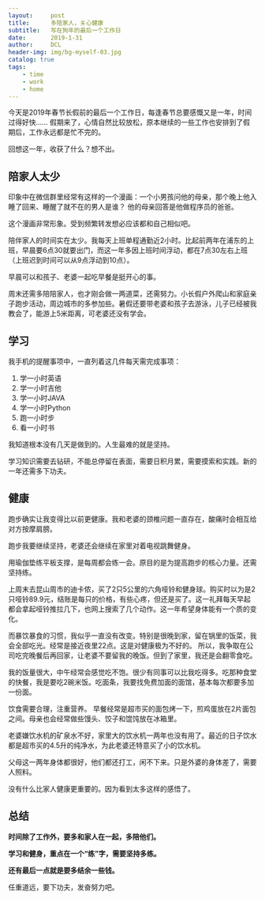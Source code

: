 ```yaml
---
layout:     post
title:      多陪家人，关心健康
subtitle:   写在狗年的最后一个工作日
date:       2019-1-31
author:     DCL
header-img: img/bg-myself-03.jpg
catalog: true
tags:
    - time
    - work
    - home
---
```


今天是2019年春节长假前的最后一个工作日，每逢春节总要感慨又是一年，时间过得好快……
假期来了，心情自然比较放松，原本继续的一些工作也安排到了假期后，工作永远都是忙不完的。

回想这一年，收获了什么？想不出。

## 陪家人太少 ##
印象中在微信群里经常有这样的一个漫画：一个小男孩问他的母亲，那个晚上他入睡了回来、睡醒了就不在的男人是谁？ 他的母亲回答是他做程序员的爸爸。

这个漫画非常形象。受到频繁转发想必应该都和自己相似吧。

陪伴家人的时间实在太少。我每天上班单程通勤近2小时。比起前两年在浦东的上班，早晨要6点30就要出门，而这一年多因上班时间浮动，都在7点30左右上班（上班迟到时间可以从9点浮动到10点）。

早晨可以和孩子、老婆一起吃早餐是挺开心的事。

周末还需多陪陪家人，也才刚会做一两道菜，还需努力。小长假户外爬山和家庭亲子跑步活动，周边城市的多参加些。暑假还要带老婆和孩子去游泳，儿子已经被我教会了，能游上5米距离，可老婆还没有学会。

## 学习 ##

我手机的提醒事项中，一直列着这几件每天需完成事项：

1. 学一小时英语
2. 学一小时吉他
3. 学一小时JAVA
4. 学一小时Python
5. 跑一小时步
6. 看一小时书

我知道根本没有几天是做到的。人生最难的就是坚持。

学习知识需要去钻研，不能总停留在表面，需要日积月累，需要摸索和实践。新的一年还需多下功夫。

## 健康 ##

跑步确实让我变得比以前更健康。我和老婆的颈椎问题一直存在，酸痛时会相互给对方按摩肩膀。

跑步我要继续坚持，老婆还会继续在家里对着电视跳舞健身。

用瑜伽垫练平板支撑，是每周都会练一会。原目的是为提高跑步的核心力量。还需坚持练。

上周末去昆山周市的迪卡侬，买了2只5公里的六角哑铃和健身球。购买时以为是2只哑铃89.9元，结账是每只的价格，有些心疼，但还是买了。这一礼拜每天早起都会拿起哑铃推拉几下，也网上搜索了几个动作。这一年希望身体能有一个质的变化。

而暴饮暴食的习惯，我似乎一直没有改变。特别是很晚到家，留在锅里的饭菜，我会全部吃光。经常是接近夜里22点。这是对健康极为不好的。 所以，我争取在公司吃完晚餐后再回家，让老婆不要留我的晚饭。但到了家里，我还是会翻零食吃。

我的饭量很大，中午经常会感觉吃不饱。很少有同事可以比我吃得多。吃那种食堂的快餐，我是要吃2碗米饭。吃面条，我要找免费加面的面馆，基本每次都要多加一份面。

饮食需要合理，注重营养。 早餐经常是超市买的面包烤一下，煎鸡蛋放在2片面包之间。母亲也会经常做些馒头、饺子和馄饨放在冰箱里。

老婆嫌饮水机的矿泉水不好，家里大的饮水机一两年也没有用了。最近的日子饮水都是超市买的4.5升的纯净水，为此老婆还特意买了小的饮水机。

父母这一两年身体都很好，他们都还打工，闲不下来。只是外婆的身体差了，需要人照料。

没有什么比家人健康更重要的。因为看到太多这样的感悟了。

## 总结 ##
**时间除了工作外，要多和家人在一起，多陪他们。**

**学习和健身，重点在一个“练”字，需要坚持多练。**

**还有最后一点就是要多结余一些钱。**

任重道远，要下功夫，发奋努力吧。



